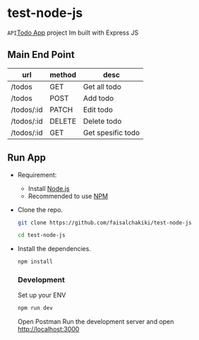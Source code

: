 # test-node-js

` API `[Todo App](https://github.com/faisalchakiki/todo-fe-rn) 
project Im built with Express JS

## Main End Point

| url | method | desc |
| ----- | ------ | ------ |
| /todos | GET | Get all todo |
| /todos | POST | Add todo |
| /todos/:id | PATCH | Edit todo |
| /todos/:id | DELETE | Delete todo |
| /todos/:id | GET | Get spesific todo |


## Run App
-   Requirement:

    -   Install [Node.js](https://nodejs.org)
    -   Recommended to use [NPM](https://www.npmjs.com/)

-   Clone the repo.

    ```bash
    git clone https://github.com/faisalchakiki/test-node-js
    ```

    ```bash
    cd test-node-js
    ```

-   Install the dependencies.

    ```bash
    npm install
    ```

    ### Development
    Set up your ENV
    
     ```bash
    npm run dev
    ```
    
    Open Postman
    Run the development server and open [http://localhost:3000](http://localhost:3000)
   
  
